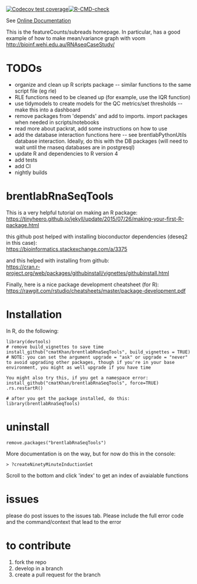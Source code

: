 [![Codecov test coverage](https://codecov.io/gh/cmatKhan/brentlabRnaSeqTools/branch/master/graph/badge.svg)](https://codecov.io/gh/cmatKhan/brentlabRnaSeqTools?branch=master)[![R-CMD-check](https://github.com/cmatKhan/brentlabRnaSeqTools/workflows/R-CMD-check/badge.svg)](https://github.com/cmatKhan/brentlabRnaSeqTools/actions)

See [Online Documentation](https://rdrr.io/github/cmatKhan/brentlabRnaSeqTools/)

This is the featureCounts/subreads homepage. In particular, has a good example of how to make mean/variance graph with voom
http://bioinf.wehi.edu.au/RNAseqCaseStudy/

# TODOs
 - organize and clean up R scripts package -- similar functions to the same script file (eg rle)
 - RLE functions need to be cleaned up (for example, use the IQR function)
 - use tidymodels to create models for the QC metrics/set thresholds -- make this into a dashboard
 - remove packages from 'depends' and add to imports. import packages when needed in scripts/notebooks
 - read more about packrat, add some instructions on how to use
 - add the database interaction functions here -- see brentlabPythonUtils database interaction. Ideally, do this with the DB packages (will need to wait until the rnaseq databases are in postgresql)
 - update R and dependencies to R version 4
 - add tests
 - add CI
 - nightly builds

# brentlabRnaSeqTools

This is a very helpful tutorial on making an R package:  
https://tinyheero.github.io/jekyll/update/2015/07/26/making-your-first-R-package.html  

this github post helped with installing bioconductor dependencies (deseq2 in this case):  
https://bioinformatics.stackexchange.com/a/3375  

and this helped with installing from github:  
https://cran.r-project.org/web/packages/githubinstall/vignettes/githubinstall.html

Finally, here is a nice package development cheatsheet (for R):  
https://rawgit.com/rstudio/cheatsheets/master/package-development.pdf

# Installation  
In R, do the following:  
```
library(devtools)
# remove build_vignettes to save time
install_github("cmatKhan/brentlabRnaSeqTools", build_vignettes = TRUE)
# NOTE: you can set the argument upgrade = "ask" or upgrade = "never" to avoid upgrading other packages, though if you're in your base environment, you might as well upgrade if you have time

You might also try this, if you get a namespace error:  
install_github("cmatKhan/brentlabRnaSeqTools", force=TRUE)
.rs.restartR()

# after you get the package installed, do this:
library(brentlabRnaSeqTools)
```
# uninstall
```
remove.packages("brentlabRnaSeqTools")
```

More documentation is on the way, but for now do this in the console:  
```
> ?createNinetyMinuteInductionSet
```
Scroll to the bottom and click 'index' to get an index of avaialable functions

# issues  
please do post issues to the issues tab. Please include the full error code and the command/context that lead to the error

# to contribute  
1. fork the repo
2. develop in a branch
3. create a pull request for the branch
